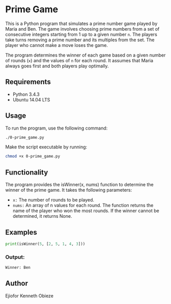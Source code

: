 # Prime Game

This is a Python program that simulates a prime number game played by Maria and Ben. The game involves choosing prime numbers from a set of consecutive integers starting from 1 up to a given number `n`. The players take turns removing a prime number and its multiples from the set. The player who cannot make a move loses the game.

The program determines the winner of each game based on a given number of rounds (`x`) and the values of `n` for each round. It assumes that Maria always goes first and both players play optimally.

## Requirements

- Python 3.4.3
- Ubuntu 14.04 LTS

## Usage

To run the program, use the following command:

```bash
./0-prime_game.py
```

Make the script executable by running:
```bash
chmod +x 0-prime_game.py
```

## Functionality
The program provides the isWinner(x, nums) function to determine the winner of the prime game. It takes the following parameters:

* `x:` The number of rounds to be played.
* `nums:` An array of n values for each round.
The function returns the name of the player who won the most rounds. If the winner cannot be determined, it returns None.

## Examples
```python
print(isWinner(5, [2, 5, 1, 4, 3]))
```
### Output:
```bash
Winner: Ben
```

## Author
Ejiofor Kenneth Obieze
